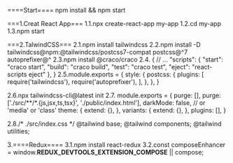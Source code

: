 ====Start====
npm install && npm start



===1.Creat React App===
1.1.npx create-react-app my-app
1.2.cd my-app
1.3.npm start


===2.TalwindCSS===
2.1.npm install tailwindcss
2.2.npm install -D tailwindcss@npm:@tailwindcss/postcss7-compat postcss@^7 autoprefixer@^
2.3.npm install @craco/craco
2.4. {
    // ...
    "scripts": {
     "start": "craco start",
     "build": "craco build",
     "test": "craco test",
      "eject": "react-scripts eject"
    },
  }
2.5.module.exports = {
  style: {
    postcss: {
      plugins: [
        require('tailwindcss'),
        require('autoprefixer'),
      ],
    },
  },
}

2.6.npx tailwindcss-cli@latest init
2.7.  module.exports = {
   purge: [],
   purge: ['./src/**/*.{js,jsx,ts,tsx}', './public/index.html'],
    darkMode: false, // or 'media' or 'class'
    theme: {
      extend: {},
    },
    variants: {
      extend: {},
    },
    plugins: [],
  }

2.8./* ./src/index.css */
@tailwind base;
@tailwind components;
@tailwind utilities;

3.====Redux====
3.1.npm install react-redux
3.2.const composeEnhancer =  window.__REDUX_DEVTOOLS_EXTENSION_COMPOSE__  || compose;